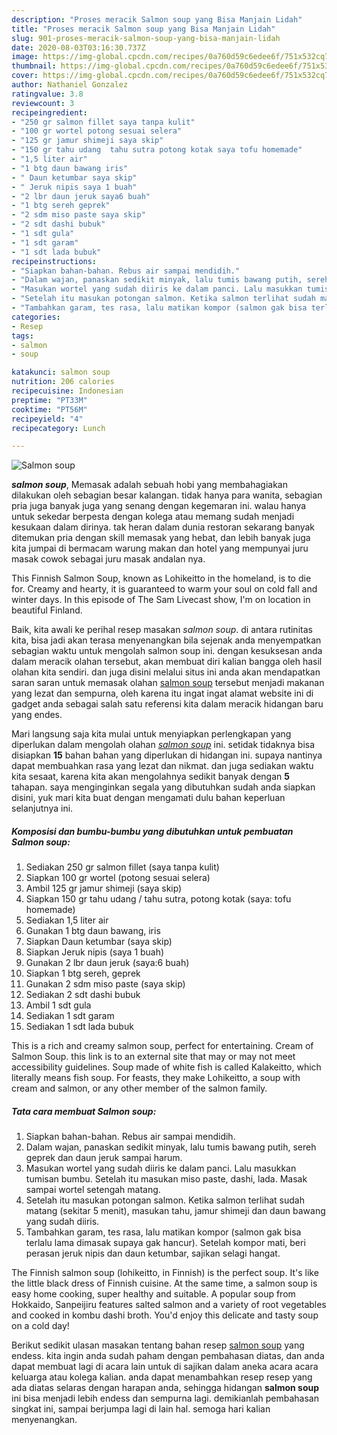 ```yaml
---
description: "Proses meracik Salmon soup yang Bisa Manjain Lidah"
title: "Proses meracik Salmon soup yang Bisa Manjain Lidah"
slug: 901-proses-meracik-salmon-soup-yang-bisa-manjain-lidah
date: 2020-08-03T03:16:30.737Z
image: https://img-global.cpcdn.com/recipes/0a760d59c6edee6f/751x532cq70/salmon-soup-foto-resep-utama.jpg
thumbnail: https://img-global.cpcdn.com/recipes/0a760d59c6edee6f/751x532cq70/salmon-soup-foto-resep-utama.jpg
cover: https://img-global.cpcdn.com/recipes/0a760d59c6edee6f/751x532cq70/salmon-soup-foto-resep-utama.jpg
author: Nathaniel Gonzalez
ratingvalue: 3.8
reviewcount: 3
recipeingredient:
- "250 gr salmon fillet saya tanpa kulit"
- "100 gr wortel potong sesuai selera"
- "125 gr jamur shimeji saya skip"
- "150 gr tahu udang  tahu sutra potong kotak saya tofu homemade"
- "1,5 liter air"
- "1 btg daun bawang iris"
- " Daun ketumbar saya skip"
- " Jeruk nipis saya 1 buah"
- "2 lbr daun jeruk saya6 buah"
- "1 btg sereh geprek"
- "2 sdm miso paste saya skip"
- "2 sdt dashi bubuk"
- "1 sdt gula"
- "1 sdt garam"
- "1 sdt lada bubuk"
recipeinstructions:
- "Siapkan bahan-bahan. Rebus air sampai mendidih."
- "Dalam wajan, panaskan sedikit minyak, lalu tumis bawang putih, sereh geprek dan daun jeruk sampai harum."
- "Masukan wortel yang sudah diiris ke dalam panci. Lalu masukkan tumisan bumbu. Setelah itu masukan miso paste, dashi, lada. Masak sampai wortel setengah matang."
- "Setelah itu masukan potongan salmon. Ketika salmon terlihat sudah matang (sekitar 5 menit), masukan tahu, jamur shimeji dan daun bawang yang sudah diiris."
- "Tambahkan garam, tes rasa, lalu matikan kompor (salmon gak bisa terlalu lama dimasak supaya gak hancur). Setelah kompor mati, beri perasan jeruk nipis dan daun ketumbar, sajikan selagi hangat."
categories:
- Resep
tags:
- salmon
- soup

katakunci: salmon soup 
nutrition: 206 calories
recipecuisine: Indonesian
preptime: "PT33M"
cooktime: "PT56M"
recipeyield: "4"
recipecategory: Lunch

---
```



![Salmon soup](https://img-global.cpcdn.com/recipes/0a760d59c6edee6f/751x532cq70/salmon-soup-foto-resep-utama.jpg)

<b><i>salmon soup</i></b>, Memasak adalah sebuah hobi yang membahagiakan dilakukan oleh sebagian besar kalangan. tidak hanya para wanita, sebagian pria juga banyak juga yang senang dengan kegemaran ini. walau hanya untuk sekedar berpesta dengan kolega atau memang sudah menjadi kesukaan dalam dirinya. tak heran dalam dunia restoran sekarang banyak ditemukan pria dengan skill memasak yang hebat, dan lebih banyak juga kita jumpai di bermacam warung makan dan hotel yang mempunyai juru masak cowok sebagai juru masak andalan nya.

This Finnish Salmon Soup, known as Lohikeitto in the homeland, is to die for. Creamy and hearty, it is guaranteed to warm your soul on cold fall and winter days. In this episode of The Sam Livecast show, I&#39;m on location in beautiful Finland.

Baik, kita awali ke perihal resep masakan <i>salmon soup</i>. di antara rutinitas kita, bisa jadi akan terasa menyenangkan bila sejenak anda menyempatkan sebagian waktu untuk mengolah salmon soup ini. dengan kesuksesan anda dalam meracik olahan tersebut, akan membuat diri kalian bangga oleh hasil olahan kita sendiri. dan juga disini melalui situs ini anda akan mendapatkan saran saran untuk memasak olahan <u>salmon soup</u> tersebut menjadi makanan yang lezat dan sempurna, oleh karena itu ingat ingat alamat website ini di gadget anda sebagai salah satu referensi kita dalam meracik hidangan baru yang endes.


Mari langsung saja kita mulai untuk menyiapkan perlengkapan yang diperlukan dalam mengolah olahan <u><i>salmon soup</i></u> ini. setidak tidaknya bisa disiapkan <b>15</b> bahan bahan yang diperlukan di hidangan ini. supaya nantinya dapat membuahkan rasa yang lezat dan nikmat. dan juga sediakan waktu kita sesaat, karena kita akan mengolahnya sedikit banyak dengan <b>5</b> tahapan. saya menginginkan segala yang dibutuhkan sudah anda siapkan disini, yuk mari kita buat dengan mengamati dulu bahan keperluan selanjutnya ini.

<!--inarticleads1-->

##### Komposisi dan bumbu-bumbu yang dibutuhkan untuk pembuatan Salmon soup:

1. Sediakan 250 gr salmon fillet (saya tanpa kulit)
1. Siapkan 100 gr wortel (potong sesuai selera)
1. Ambil 125 gr jamur shimeji (saya skip)
1. Siapkan 150 gr tahu udang / tahu sutra, potong kotak (saya: tofu homemade)
1. Sediakan 1,5 liter air
1. Gunakan 1 btg daun bawang, iris
1. Siapkan  Daun ketumbar (saya skip)
1. Siapkan  Jeruk nipis (saya 1 buah)
1. Gunakan 2 lbr daun jeruk (saya:6 buah)
1. Siapkan 1 btg sereh, geprek
1. Gunakan 2 sdm miso paste (saya skip)
1. Sediakan 2 sdt dashi bubuk
1. Ambil 1 sdt gula
1. Sediakan 1 sdt garam
1. Sediakan 1 sdt lada bubuk


This is a rich and creamy salmon soup, perfect for entertaining. Cream of Salmon Soup. this link is to an external site that may or may not meet accessibility guidelines. Soup made of white fish is called Kalakeitto, which literally means fish soup. For feasts, they make Lohikeitto, a soup with cream and salmon, or any other member of the salmon family. 

<!--inarticleads2-->

##### Tata cara membuat Salmon soup:

1. Siapkan bahan-bahan. Rebus air sampai mendidih.
1. Dalam wajan, panaskan sedikit minyak, lalu tumis bawang putih, sereh geprek dan daun jeruk sampai harum.
1. Masukan wortel yang sudah diiris ke dalam panci. Lalu masukkan tumisan bumbu. Setelah itu masukan miso paste, dashi, lada. Masak sampai wortel setengah matang.
1. Setelah itu masukan potongan salmon. Ketika salmon terlihat sudah matang (sekitar 5 menit), masukan tahu, jamur shimeji dan daun bawang yang sudah diiris.
1. Tambahkan garam, tes rasa, lalu matikan kompor (salmon gak bisa terlalu lama dimasak supaya gak hancur). Setelah kompor mati, beri perasan jeruk nipis dan daun ketumbar, sajikan selagi hangat.


The Finnish salmon soup (lohikeitto, in Finnish) is the perfect soup. It&#39;s like the little black dress of Finnish cuisine. At the same time, a salmon soup is easy home cooking, super healthy and suitable. A popular soup from Hokkaido, Sanpeijiru features salted salmon and a variety of root vegetables and cooked in kombu dashi broth. You&#39;d enjoy this delicate and tasty soup on a cold day! 

Berikut sedikit ulasan masakan tentang bahan resep <u>salmon soup</u> yang endess. kita ingin anda sudah paham dengan pembahasan diatas, dan anda dapat membuat lagi di acara lain untuk di sajikan dalam aneka acara acara keluarga atau kolega kalian. anda dapat menambahkan resep resep yang ada diatas selaras dengan harapan anda, sehingga hidangan <b>salmon soup</b> ini bisa menjadi lebih endess dan sempurna lagi. demikianlah pembahasan singkat ini, sampai berjumpa lagi di lain hal. semoga hari kalian menyenangkan.
